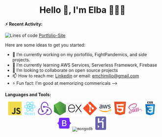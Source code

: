 <h1 align="center"> Hello 👋, I'm Elba 👩🏽‍💻 </h1>

**:zap: Recent Activity:**

<!--START_SECTION:activity-->
<!--END_SECTION:activity-->
![Lines of code](https://img.shields.io/tokei/lines/github/elba3184/Portfolio-Site) [Portfolio-Site](https://elbachimilio.com/)

Here are some ideas to get you started:

- 🔭 I’m currently working on my portofilio, FightPandemics, and side projects.
- 🌱 I’m currently learning AWS Services, Serverless Framework, Firebase
- 👯 I’m looking to collaborate on open source projects
- 📫 How to reach me: [Linkedin](https://www.linkedin.com/in/elbachimilio/) or email: emchimilio@gmail.com
- ⚡ Fun fact: I'm good at memorizing commericals
-->

**Languages and Tools:**  
<p align="center">
<code><img src="https://raw.githubusercontent.com/devicons/devicon/master/icons/javascript/javascript-original.svg" alt="javascript" width="45" height="45" /></code>
<code><img src="https://raw.githubusercontent.com/devicons/devicon/master/icons/react/react-original-wordmark.svg" alt="react" width="45" height="45" /></code>
<code><img src="https://github.com/devicons/devicon/blob/master/icons/redux/redux-original.svg" alt="redux" width="45" height="45"  /></code>
<code><img src="https://github.com/devicons/devicon/blob/master/icons/nodejs/nodejs-original.svg" alt="nodejs" width="45" height="45" /></code>
<code><img src="https://github.com/devicons/devicon/blob/master/icons/express/express-original.svg" alt="expressjs" width="45" height="45" /></code>
<code><img src="https://github.com/devicons/devicon/blob/master/icons/git/git-original.svg" alt="git" width="45" height="45" /></code>
<code><img src="https://raw.githubusercontent.com/github/explore/80688e429a7d4ef2fca1e82350fe8e3517d3494d/topics/aws/aws.png" alt="aws" width="45" height="45" /></code>
<code><img src="https://github.com/devicons/devicon/blob/master/icons/html5/html5-original.svg" alt="html5" width="45" height="45" /></code>
<code><img src="https://github.com/devicons/devicon/blob/master/icons/sass/sass-original.svg" alt="sass/sccs" width="45" height="45" /></code>
<code><img src="https://raw.githubusercontent.com/devicons/devicon/master/icons/css3/css3-original-wordmark.svg" alt="css3" width="45" height="45" /></code>
<code><img src="https://raw.githubusercontent.com/devicons/devicon/master/icons/bootstrap/bootstrap-plain.svg" alt="bootstrap" width="45" height="45" /></code>
<code><img src="https://devicons.github.io/devicon/devicon.git/icons/mongodb/mongodb-original-wordmark.svg" alt="mongodb" width="45" height="45" /></code>
<code><img src="https://raw.githubusercontent.com/devicons/devicon/master/icons/heroku/heroku-plain.svg" alt="heroku" width="45" height="45" /></code>
</p>


<!--START_SECTION:waka-->
<!--END_SECTION:waka-->

